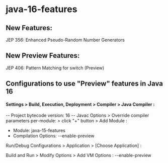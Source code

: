 # java-16-features

## New Features:
JEP 356: Enhanced Pseudo-Random Number Generators

## New Preview Features:
JEP 406: Pattern Matching for switch (Preview)

## Configurations to use "Preview" features in Java 16

#### Settings > Build, Execution, Deployment > Compiler > Java Compiler :

-- Project bytecode version: 16
-- Javac Options > Override compiler parameters per-module: > click "+" button > Add Module :
- Module: java-15-features
- Compilation Options: --enable-preview

Run/Debug Configurations > Application > [Choose Application] :

Build and Run > Modify Options > Add VM Options : --enable-preview